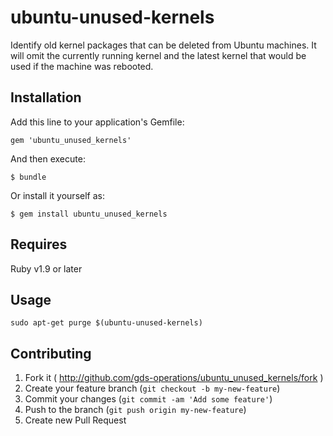 # ubuntu-unused-kernels

Identify old kernel packages that can be deleted from Ubuntu machines. It
will omit the currently running kernel and the latest kernel that would be
used if the machine was rebooted.

## Installation

Add this line to your application's Gemfile:

    gem 'ubuntu_unused_kernels'

And then execute:

    $ bundle

Or install it yourself as:

    $ gem install ubuntu_unused_kernels

## Requires

Ruby v1.9 or later

## Usage

```
sudo apt-get purge $(ubuntu-unused-kernels)
```

## Contributing

1. Fork it ( http://github.com/gds-operations/ubuntu_unused_kernels/fork )
2. Create your feature branch (`git checkout -b my-new-feature`)
3. Commit your changes (`git commit -am 'Add some feature'`)
4. Push to the branch (`git push origin my-new-feature`)
5. Create new Pull Request

